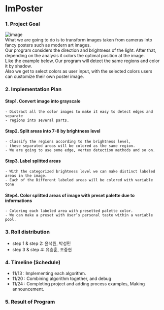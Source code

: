 # ImPoster

### 1. Project Goal
![image](https://user-images.githubusercontent.com/29995264/140717986-34626cfa-64db-4c90-9236-3d60ba2b5622.png)  
What we are going to do is to transform images taken from cameras into fancy posters such as modern art images.  
Our program considers the direction and brightness of the light. After that, depending on the analysis it colors the optimal position at the image.   
Like the example below, Our program will detect the same regions and color it by shadow.  
Also we get to select colors as user input, with the selected colors users can customize their own poster image.

### 2. Implementation Plan
#### Step1. Convert image into grayscale
    - Distract all the color images to make it easy to detect edges and  separate 
    - regions into several parts. 
	
#### Step2. Split areas into 7-8 by brightness level 
    - Classify the regions according to the brightness level,  
    - these separated areas will be colored as the same region.
    - We are going to use some edge, vertex detection methods and so on.

#### Step3. Label splitted areas
    - With the categorized brightness level we can make distinct labeled areas in the image.
    - Each of the Different labeled areas will be colored with variable tone

#### Step4. Color splitted areas of image with preset palette due to informations
    - Coloring each labeled area with presetted palette color. 
    - We can make a preset with User’s personal taste within a variable pool.
	
	
### 3. Roll distribution
- step 1 & step 2: 윤석원, 박성민
- step 3 & step 4: 유승훈, 조중현


### 4. Timeline (Schedule)
- 11/13 : Implementing each algorithm.
- 11/20 : Combining algorithm together, and debug
- 11/24 : Completing project and adding process examples, Making announcement.

### 5. Result of Program
